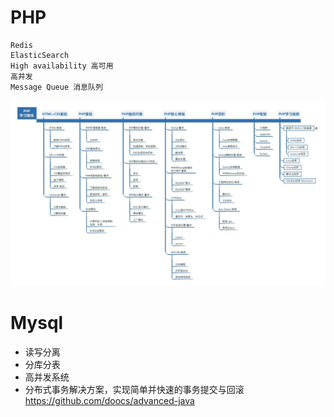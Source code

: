# PHP
```
Redis
ElasticSearch
High availability 高可用
高并发
Message Queue 消息队列
```
![PHP知识体系](php.jpeg)



# Mysql
  * 读写分离
  * 分库分表
  * 高并发系统
  * 分布式事务解决方案，实现简单并快速的事务提交与回滚
  https://github.com/doocs/advanced-java